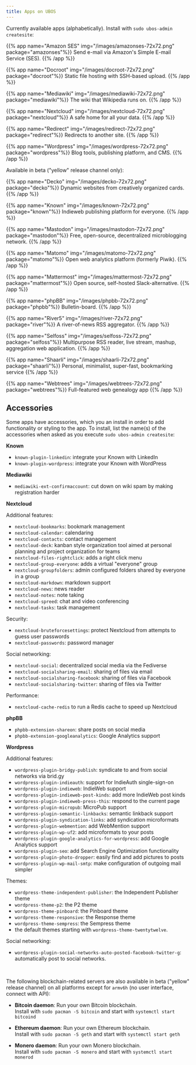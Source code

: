 ```yaml
---
title: Apps on UBOS
---
```


Currently available apps (alphabetically). Install with `sudo ubos-admin createsite`:

{{% app name="Amazon SES" img="/images/amazonses-72x72.png" package="amazonses"%}}
Send e-mail via Amazon's Simple E-mail Service (SES).
{{% /app %}}

{{% app name="Docroot" img="/images/docroot-72x72.png" package="docroot"%}}
Static file hosting with SSH-based upload.
{{% /app %}}

{{% app name="Mediawiki" img="/images/mediawiki-72x72.png" package="mediawiki"%}}
The wiki that Wikipedia runs on.
{{% /app %}}

{{% app name="Nextcloud" img="/images/nextcloud-72x72.png" package="nextcloud"%}}
A safe home for all your data.
{{% /app %}}

{{% app name="Redirect" img="/images/redirect-72x72.png" package="redirect"%}}
Redirects to another site.
{{% /app %}}

{{% app name="Wordpress" img="/images/wordpress-72x72.png" package="wordpress"%}}
Blog tools, publishing platform, and CMS.
{{% /app %}}

Available in beta ("yellow" release channel only):

{{% app name="Decko" img="/images/decko-72x72.png" package="decko"%}}
Dynamic websites from creatively organized cards.
{{% /app %}}

{{% app name="Known" img="/images/known-72x72.png" package="known"%}}
Indieweb publishing platform for everyone.
{{% /app %}}

{{% app name="Mastodon" img="/images/mastodon-72x72.png" package="mastodon"%}}
Free, open-source, decentralized microblogging network.
{{% /app %}}

{{% app name="Matomo" img="/images/matomo-72x72.png" package="matomo"%}}
Open web analytics platform (formerly Piwik).
{{% /app %}}

{{% app name="Mattermost" img="/images/mattermost-72x72.png" package="mattermost"%}}
Open source, self-hosted Slack-alternative.
{{% /app %}}

{{% app name="phpBB" img="/images/phpbb-72x72.png" package="phpbb"%}}
Bulletin-board.
{{% /app %}}

{{% app name="River5" img="/images/river-72x72.png" package="river"%}}
A river-of-news RSS aggregator.
{{% /app %}}

{{% app name="Selfoss" img="/images/selfoss-72x72.png" package="selfoss"%}}
Multipurpose RSS reader, live stream, mashup, aggregation web application.
{{% /app %}}

{{% app name="Shaarli" img="/images/shaarli-72x72.png" package="shaarli"%}}
Personal, minimalist, super-fast, bookmarking service
{{% /app %}}

{{% app name="Webtrees" img="/images/webtrees-72x72.png" package="webtrees"%}}
Full-featured web genealogy app
{{% /app %}}

## Accessories

Some apps have accessories, which you an install in order to add functionality or styling
to the app. To install, list the name(s) of the accessories when asked as you execute
`sudo ubos-admin createsite`:

**Known**

   * `known-plugin-linkedin`: integrate your Known with LinkedIn
   * `known-plugin-wordpress`: integrate your Known with WordPress

**Mediawiki**

   * `mediawiki-ext-confirmaccount`: cut down on wiki spam by making registration harder

**Nextcloud**

   Additional features:

   * `nextcloud-bookmarks`: bookmark management
   * `nextcloud-calendar`: calendaring
   * `nextcloud-contacts`: contact management
   * `nextcloud-deck`: kanban style organization tool aimed at personal planning and
     project organization for teams
   * `nextcloud-files-rightclick`: adds a right click menu
   * `nextcloud-group-everyone`: adds a virtual "everyone" group
   * `nextcloud-groupfolders`: admin configured folders shared by everyone in a group
   * `nextcloud-markdown`: markdown support
   * `nextcloud-news`: news reader
   * `nextcloud-notes`: note taking
   * `nextcloud-spreed`: chat and video conferencing
   * `nextcloud-tasks`: task management

   Security:

   * `nextcloud-bruteforcesettings`: protect Nextcloud from attempts to guess user
     passwords
   * ``nextcloud-passwords``: password manager

   Social networking:

   * `nextcloud-social`: decentralized social media via the Fediverse
   * `nextcloud-socialsharing-email`: sharing of files via email
   * `nextcloud-socialsharing-facebook`: sharing of files via Facebook
   * `nextcloud-socialsharing-twitter`: sharing of files via Twitter

   Performance:

   * `nextcloud-cache-redis` to run a Redis cache to speed up Nextcloud

**phpBB**

   * `phpbb-extension-shareon`: share posts on social media
   * `phpbb-extension-googleanalytics`: Google Analytics support

**Wordpress**

   Additional features:

   * `wordpress-plugin-bridgy-publish`: syndicate to and from social networks via brid.gy
   * `wordpress-plugin-indieauth`: support for IndieAuth single-sign-on
   * `wordpress-plugin-indieweb`: IndieWeb support
   * `wordpress-plugin-indieweb-post-kinds`: add more IndieWeb post kinds
   * `wordpress-plugin-indieweb-press-this`: respond to the current page
   * `wordpress-plugin-micropub`: MicroPub support
   * `wordpress-plugin-semantic-linkbacks`: semantic linkback support
   * `wordpress-plugin-syndication-links`: add syndication microformats
   * `wordpress-plugin-webmention`: add WebMention support
   * `wordpress-plugin-wp-uf2`: add microformats to your posts
   * `wordpress-plugin-google-analytics-for-wordpress`: add Google Analytics support
   * `wordpress-plugin-seo`: add Search Engine Optimization functionality
   * `wordpress-plugin-photo-dropper`: easily find and add pictures to posts
   * `wordpress-plugin-wp-mail-smtp`: make configuration of outgoing mail simpler

   Themes:

   * `wordpress-theme-independent-publisher`: the Independent Publisher theme
   * `wordpress-theme-p2`: the P2 theme
   * `wordpress-theme-pinboard`: the Pinboard theme
   * `wordpress-theme-responsive`: the Response theme
   * `wordpress-theme-sempress`: the Sempress theme
   * the default themes starting with `wordpress-theme-twentytwelve`.

   Social networking:

   * `wordpress-plugin-social-networks-auto-posted-facebook-twitter-g`: automatically
     post to social networks.

<br>

The following blockchain-related servers are also available in beta ("yellow" release
channel) on all platforms except for ``armv6h`` (no user interface, connect with API):

* **Bitcoin daemon**: Run your own Bitcoin blockchain.<br>
  Install with `sudo pacman -S bitcoin` and start with `systemctl start bitcoind`

* **Ethereum daemon**: Run your own Ethereum blockchain.<br>
  Install with `sudo pacman -S geth` and start with `systemctl start geth`

* **Monero daemon**: Run your own Monero blockchain.<br>
  Install with `sudo pacman -S monero` and start with `systemctl start monerod`
